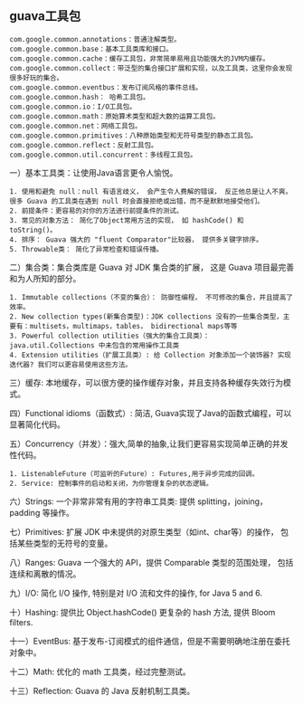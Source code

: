 ## guava工具包

    com.google.common.annotations：普通注解类型。
    com.google.common.base：基本工具类库和接口。
    com.google.common.cache：缓存工具包，非常简单易用且功能强大的JVM内缓存。
    com.google.common.collect：带泛型的集合接口扩展和实现，以及工具类，这里你会发现很多好玩的集合。
    com.google.common.eventbus：发布订阅风格的事件总线。
    com.google.common.hash： 哈希工具包。
    com.google.common.io：I/O工具包。
    com.google.common.math：原始算术类型和超大数的运算工具包。
    com.google.common.net：网络工具包。
    com.google.common.primitives：八种原始类型和无符号类型的静态工具包。
    com.google.common.reflect：反射工具包。
    com.google.common.util.concurrent：多线程工具包。
    
一）基本工具类：让使用Java语言更令人愉悦。
    
    1. 使用和避免 null：null 有语言歧义， 会产生令人费解的错误， 反正他总是让人不爽。很多 Guava 的工具类在遇到 null 时会直接拒绝或出错，而不是默默地接受他们。
    2. 前提条件：更容易的对你的方法进行前提条件的测试。
    3. 常见的对象方法： 简化了Object常用方法的实现， 如 hashCode() 和 toString()。
    4. 排序： Guava 强大的 "fluent Comparator"比较器， 提供多关键字排序。
    5. Throwable类： 简化了异常检查和错误传播。

二）集合类：集合类库是 Guava 对 JDK 集合类的扩展， 这是 Guava 项目最完善和为人所知的部分。

    1. Immutable collections（不变的集合）： 防御性编程， 不可修改的集合，并且提高了效率。
    2. New collection types(新集合类型)：JDK collections 没有的一些集合类型，主要有：multisets，multimaps，tables， bidirectional maps等等
    3. Powerful collection utilities（强大的集合工具类）： java.util.Collections 中未包含的常用操作工具类
    4. Extension utilities（扩展工具类）: 给 Collection 对象添加一个装饰器? 实现迭代器? 我们可以更容易使用这些方法。

三）缓存: 本地缓存，可以很方便的操作缓存对象，并且支持各种缓存失效行为模式。

四）Functional idioms（函数式）: 简洁, Guava实现了Java的函数式编程，可以显著简化代码。

五）Concurrency（并发）：强大,简单的抽象,让我们更容易实现简单正确的并发性代码。

    1. ListenableFuture（可监听的Future）: Futures,用于异步完成的回调。
    2. Service: 控制事件的启动和关闭，为你管理复杂的状态逻辑。

六）Strings: 一个非常非常有用的字符串工具类: 提供 splitting，joining， padding 等操作。

七）Primitives: 扩展 JDK 中未提供的对原生类型（如int、char等）的操作， 包括某些类型的无符号的变量。

八）Ranges: Guava 一个强大的 API，提供 Comparable 类型的范围处理， 包括连续和离散的情况。

九）I/O: 简化 I/O 操作, 特别是对 I/O 流和文件的操作, for Java 5 and 6.

十）Hashing: 提供比 Object.hashCode() 更复杂的 hash 方法, 提供 Bloom filters.

十一）EventBus: 基于发布-订阅模式的组件通信，但是不需要明确地注册在委托对象中。

十二）Math: 优化的 math 工具类，经过完整测试。

十三）Reflection: Guava 的 Java 反射机制工具类。